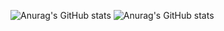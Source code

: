 ![Anurag's GitHub stats](https://github-readme-stats.vercel.app/api?username=BeKowalsky&show_icons=true)
![Anurag's GitHub stats](https://github-readme-stats.vercel.app/api?username=BeKowalsky&show_icons=true&theme=merko)
